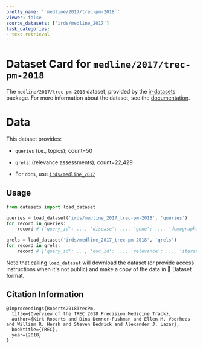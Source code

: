 ```yaml
---
pretty_name: '`medline/2017/trec-pm-2018`'
viewer: false
source_datasets: ['irds/medline_2017']
task_categories:
- text-retrieval
---
```


# Dataset Card for `medline/2017/trec-pm-2018`

The `medline/2017/trec-pm-2018` dataset, provided by the [ir-datasets](https://ir-datasets.com/) package.
For more information about the dataset, see the [documentation](https://ir-datasets.com/medline#medline/2017/trec-pm-2018).

# Data

This dataset provides:
 - `queries` (i.e., topics); count=50
 - `qrels`: (relevance assessments); count=22,429

 - For `docs`, use [`irds/medline_2017`](https://huggingface.co/datasets/irds/medline_2017)

## Usage

```python
from datasets import load_dataset

queries = load_dataset('irds/medline_2017_trec-pm-2018', 'queries')
for record in queries:
    record # {'query_id': ..., 'disease': ..., 'gene': ..., 'demographic': ...}

qrels = load_dataset('irds/medline_2017_trec-pm-2018', 'qrels')
for record in qrels:
    record # {'query_id': ..., 'doc_id': ..., 'relevance': ..., 'iteration': ...}

```

Note that calling `load_dataset` will download the dataset (or provide access instructions when it's not public) and make a copy of the
data in 🤗 Dataset format.

## Citation Information

```
@inproceedings{Roberts2018TrecPm,
  title={Overview of the TREC 2018 Precision Medicine Track},
  author={Kirk Roberts and Dina Demner-Fushman and Ellen M. Voorhees and William R. Hersh and Steven Bedrick and Alexander J. Lazar},
  booktitle={TREC},
  year={2018}
}
```

